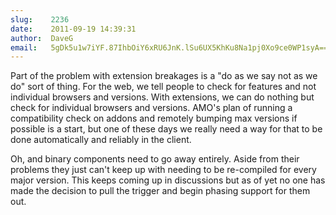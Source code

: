 ```yaml
---
slug:    2236
date:    2011-09-19 14:39:31
author:  DaveG
email:   5gDk5u1w7iYF.87IhbOiY6xRU6JnK.lSu6UX5KhKu8Na1pj0Xo9ce0WP1syA==
---
```


Part of the problem with extension breakages is a "do as we say not as
we do" sort of thing. For the web, we tell people to check for
features and not individual browsers and versions. With extensions, we
can do nothing but check for individual browsers and versions. AMO's
plan of running a compatibility check on addons and remotely bumping
max versions if possible is a start, but one of these days we really
need a way for that to be done automatically and reliably in the
client.

Oh, and binary components need to go away entirely. Aside from their
problems they just can't keep up with needing to be re-compiled for
every major version. This keeps coming up in discussions but as of yet
no one has made the decision to pull the trigger and begin phasing
support for them out.
